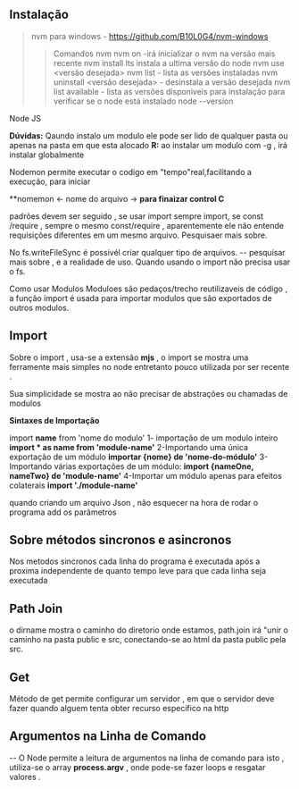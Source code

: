 ## Instalação

>nvm para windows - <https://github.com/B10L0G4/nvm-windows>
>> Comandos nvm
>> nvm on -irá inicializar o nvm na versão mais recente
>> nvm install lts instala a ultima versão do node
>> nvm use <versão desejada>
>> nvm list - lista as versões instaladas
>> nvm uninstall <versão desejada> - desinstala a versão desejada
>> nvm list available - lista as versões disponiveis para instalação
>> para verificar se o node está instalado node --version

Node JS

**Dúvidas:**
Qaundo instalo um modulo ele pode ser lido de qualquer pasta ou apenas na pasta em que esta alocado
**R:** ao instalar um modulo com -g , irá instalar globalmente

Nodemon permite executar o codigo em "tempo"real,facilitando a execução, para iniciar

**nomemon <- nome do arquivo ->
**para finaizar control C**

padrões devem ser seguido , se usar import sempre import, se const /require , sempre o 
mesmo const/require , aparentemente ele não entende requisições diferentes em um mesmo 
arquivo. Pesquisaer mais sobre.

No fs.writeFileSync é possivél criar qualquer tipo de arquivos. -- pesquisar mais sobre , e a realidade de uso. Quando usando o import não precisa usar o fs.

Como usar Modulos
Moduloes são pedaços/trecho reutilizaveis de código , a função import é usada para
importar modulos que são exportados de outros modulos.


## Import

Sobre o import , usa-se a extensão **mjs** , o import se mostra uma ferramente mais simples no node entretanto pouco utilizada por ser recente .

Sua simplicidade se mostra ao não precisar de abstrações ou chamadas de modulos

**Sintaxes de Importação**

import **name** from 'nome do modulo'
1- importação de um modulo inteiro 
**import * as name from 'module-name'** 
2-Importando uma única exportação de um módulo
**importar {nome} de 'nome-do-módulo'**
3-Importando várias exportações de um módulo:
**import {nameOne, nameTwo} de 'module-name'**
4-Importar um módulo apenas para efeitos colaterais
**import './module-name'**

quando criando um arquivo Json , não esquecer na hora de rodar o programa add os parâmetros

## Sobre métodos sincronos e asincronos

Nos metodos sincronos cada linha do programa é executada após a proxima
independente de quanto tempo leve para que cada linha seja executada

## Path Join

o dirname mostra o caminho do diretorio onde estamos,
path.join irá "unir o caminho na pasta public e src, conectando-se ao html da pasta public pela src.

## Get

Método de get permite configurar um servidor , em que o servidor deve fazer quando alguem tenta obter recurso especifico na http

## Argumentos na Linha de Comando

-- O Node permite a leitura de argumentos na linha de comando para isto , utiliza-se o array **process.argv** , onde pode-se fazer loops e resgatar valores .
